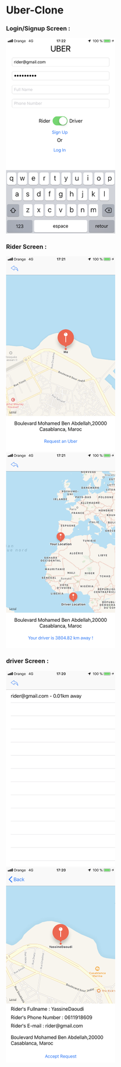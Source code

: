 # Uber-Clone

<h3>Login/Signup Screen :</h3>



<img src="https://github.com/YassineDaoudi/Uber-Clone/blob/master/IMG_0082.png" width="300">



<h3>Rider Screen :</h3>



<img src="https://github.com/YassineDaoudi/Uber-Clone/blob/master/IMG_0080.png" width="300">    <img src="https://github.com/YassineDaoudi/Uber-Clone/blob/master/IMG_0081.png" width="300">



<h3>driver Screen :</h3>



<img src="https://github.com/YassineDaoudi/Uber-Clone/blob/master/IMG_0079.png" width="300">  <img src="https://github.com/YassineDaoudi/Uber-Clone/blob/master/IMG_0078.png" width="300">
